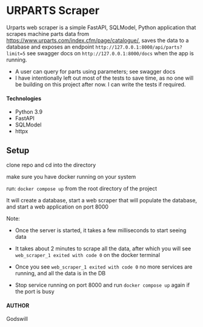 # URPARTS Scraper

Urparts web scraper is a simple FastAPI, SQLModel, Python application that scrapes machine parts data from https://www.urparts.com/index.cfm/page/catalogue/,
saves the data to a database and exposes an endpoint `http://127.0.0.1:8000/api/parts?limit=5` see swagger docs on `http://127.0.0.1:8000/docs` when the app is running.

- A user can query for parts using parameters; see swagger docs
- I have intentionally left out most of the tests to save time, as no one will be building on this project after now. I can write the tests if required.

#### Technologies

- Python 3.9
- FastAPI
- SQLModel
- httpx

## Setup

clone repo and cd into the directory

make sure you have docker running on your system

run: `docker compose up` from the root directory of the project

It will create a database, start a web scraper that will populate the database, and start a web application on port 8000

Note:

- Once the server is started, it takes a few milliseconds to start seeing data
- It takes about 2 minutes to scrape all the data, after which you will see `web_scraper_1 exited with code 0` on the docker terminal
- Once you see `web_scraper_1 exited with code 0` no more services are running, and all the data is in the DB

- Stop service running on port 8000 and run `docker compose up` again if the port is busy

#### AUTHOR

Godswill
